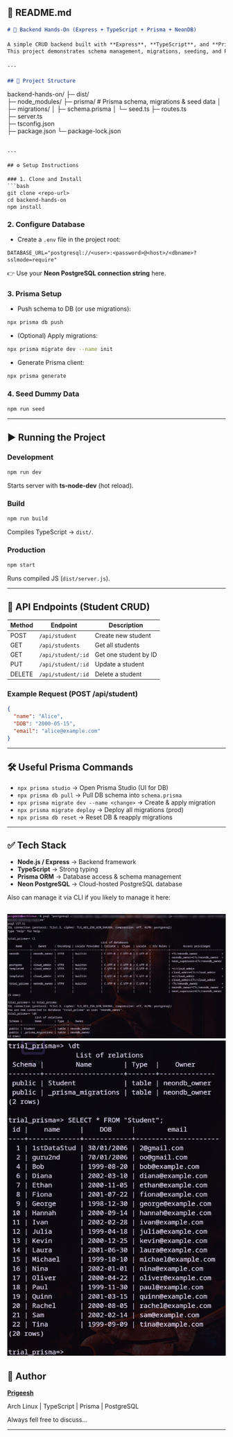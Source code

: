 
## 📄 README.md

```markdown
# 🚀 Backend Hands-On (Express + TypeScript + Prisma + NeonDB)

A simple CRUD backend built with **Express**, **TypeScript**, and **Prisma ORM**, connected to a **Neon PostgreSQL (cloud DB)**.  
This project demonstrates schema management, migrations, seeding, and REST API routes for a `Student` model.

---

## 📂 Project Structure

```

backend-hands-on/
├─ dist/              
├─ node\_modules/
├─ prisma/            # Prisma schema, migrations & seed data
│   ├─ migrations/
│   ├─ schema.prisma
│   └─ seed.ts
├─ routes.ts          
├─ server.ts          
├─ tsconfig.json     
├─ package.json
└─ package-lock.json

````

---

## ⚙️ Setup Instructions

### 1. Clone and Install
```bash
git clone <repo-url>
cd backend-hands-on
npm install
````

### 2. Configure Database

* Create a `.env` file in the project root:

```env
DATABASE_URL="postgresql://<user>:<password>@<host>/<dbname>?sslmode=require"
```

👉 Use your **Neon PostgreSQL connection string** here.

### 3. Prisma Setup

* Push schema to DB (or use migrations):

```bash
npx prisma db push
```

* (Optional) Apply migrations:

```bash
npx prisma migrate dev --name init
```

* Generate Prisma client:

```bash
npx prisma generate
```

### 4. Seed Dummy Data

```bash
npm run seed
```

---

## ▶️ Running the Project

### Development

```bash
npm run dev
```

Starts server with **ts-node-dev** (hot reload).

### Build

```bash
npm run build
```

Compiles TypeScript → `dist/`.

### Production

```bash
npm start
```

Runs compiled JS (`dist/server.js`).

---

## 📡 API Endpoints (Student CRUD)

| Method | Endpoint           | Description           |
| ------ | ------------------ | --------------------- |
| POST   | `/api/student`     | Create new student    |
| GET    | `/api/students`    | Get all students      |
| GET    | `/api/student/:id` | Get one student by ID |
| PUT    | `/api/student/:id` | Update a student      |
| DELETE | `/api/student/:id` | Delete a student      |

### Example Request (POST /api/student)

```json
{
  "name": "Alice",
  "DOB": "2000-05-15",
  "email": "alice@example.com"
}
```

---

## 🛠 Useful Prisma Commands

* `npx prisma studio` → Open Prisma Studio (UI for DB)
* `npx prisma db pull` → Pull DB schema into `schema.prisma`
* `npx prisma migrate dev --name <change>` → Create & apply migration
* `npx prisma migrate deploy` → Deploy all migrations (prod)
* `npx prisma db reset` → Reset DB & reapply migrations

---

## ✅ Tech Stack

* **Node.js / Express** → Backend framework
* **TypeScript** → Strong typing
* **Prisma ORM** → Database access & schema management
* **Neon PostgreSQL** → Cloud-hosted PostgreSQL database

Also can manage it via CLI if you likely to manage it here:

![CLI managing Neon DB](./assets/Screenshot_20250820_100229.png)
![CLI managing Neon DB](./assets/Screenshot_20250820_100257.png)
---

## 👤 Author

[**Prigeesh**](https://github.com/Sai-guru)

Arch Linux | TypeScript | Prisma | PostgreSQL

Always fell free to discuss...

---
